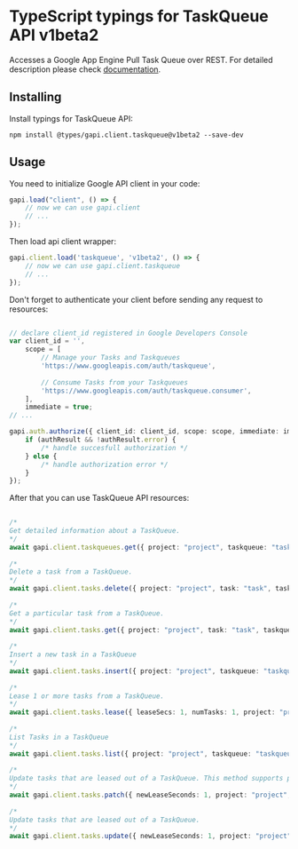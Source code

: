 # TypeScript typings for TaskQueue API v1beta2
Accesses a Google App Engine Pull Task Queue over REST.
For detailed description please check [documentation](https://developers.google.com/appengine/docs/python/taskqueue/rest).

## Installing

Install typings for TaskQueue API:
```
npm install @types/gapi.client.taskqueue@v1beta2 --save-dev
```

## Usage

You need to initialize Google API client in your code:
```typescript
gapi.load("client", () => { 
    // now we can use gapi.client
    // ... 
});
```

Then load api client wrapper:
```typescript
gapi.client.load('taskqueue', 'v1beta2', () => {
    // now we can use gapi.client.taskqueue
    // ... 
});
```

Don't forget to authenticate your client before sending any request to resources:
```typescript

// declare client_id registered in Google Developers Console
var client_id = '',
    scope = [     
        // Manage your Tasks and Taskqueues
        'https://www.googleapis.com/auth/taskqueue',
    
        // Consume Tasks from your Taskqueues
        'https://www.googleapis.com/auth/taskqueue.consumer',
    ],
    immediate = true;
// ...

gapi.auth.authorize({ client_id: client_id, scope: scope, immediate: immediate }, authResult => {
    if (authResult && !authResult.error) {
        /* handle succesfull authorization */
    } else {
        /* handle authorization error */
    }
});            
```

After that you can use TaskQueue API resources:

```typescript 
    
/* 
Get detailed information about a TaskQueue.  
*/
await gapi.client.taskqueues.get({ project: "project", taskqueue: "taskqueue",  }); 
    
/* 
Delete a task from a TaskQueue.  
*/
await gapi.client.tasks.delete({ project: "project", task: "task", taskqueue: "taskqueue",  }); 
    
/* 
Get a particular task from a TaskQueue.  
*/
await gapi.client.tasks.get({ project: "project", task: "task", taskqueue: "taskqueue",  }); 
    
/* 
Insert a new task in a TaskQueue  
*/
await gapi.client.tasks.insert({ project: "project", taskqueue: "taskqueue",  }); 
    
/* 
Lease 1 or more tasks from a TaskQueue.  
*/
await gapi.client.tasks.lease({ leaseSecs: 1, numTasks: 1, project: "project", taskqueue: "taskqueue",  }); 
    
/* 
List Tasks in a TaskQueue  
*/
await gapi.client.tasks.list({ project: "project", taskqueue: "taskqueue",  }); 
    
/* 
Update tasks that are leased out of a TaskQueue. This method supports patch semantics.  
*/
await gapi.client.tasks.patch({ newLeaseSeconds: 1, project: "project", task: "task", taskqueue: "taskqueue",  }); 
    
/* 
Update tasks that are leased out of a TaskQueue.  
*/
await gapi.client.tasks.update({ newLeaseSeconds: 1, project: "project", task: "task", taskqueue: "taskqueue",  });
```